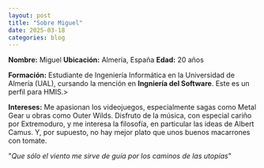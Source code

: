 ```yaml
---
layout: post
title: "Sobre Miguel"
date: 2025-03-18
categories: blog
---
```


 **Nombre:** Miguel
 **Ubicación:** Almería, España
 **Edad:** 20 años



 **Formación:**
 Estudiante de Ingeniería Informática en la Universidad de Almería (UAL), cursando la mención en **Ingniería del Software**. Este es un perfil para HMIS.>

 **Intereses:**
 Me apasionan los videojuegos, especialmente sagas como Metal Gear u obras como Outer Wilds. Disfruto de la música, con especial cariño por Extremoduro, y me  interesa la filosofía, en particular las ideas de Albert Camus. Y, por supuesto, no hay mejor plato que unos buenos macarrones con tomate.


"*Que sólo el viento me sirve de guía por los caminos de las utopías*"
